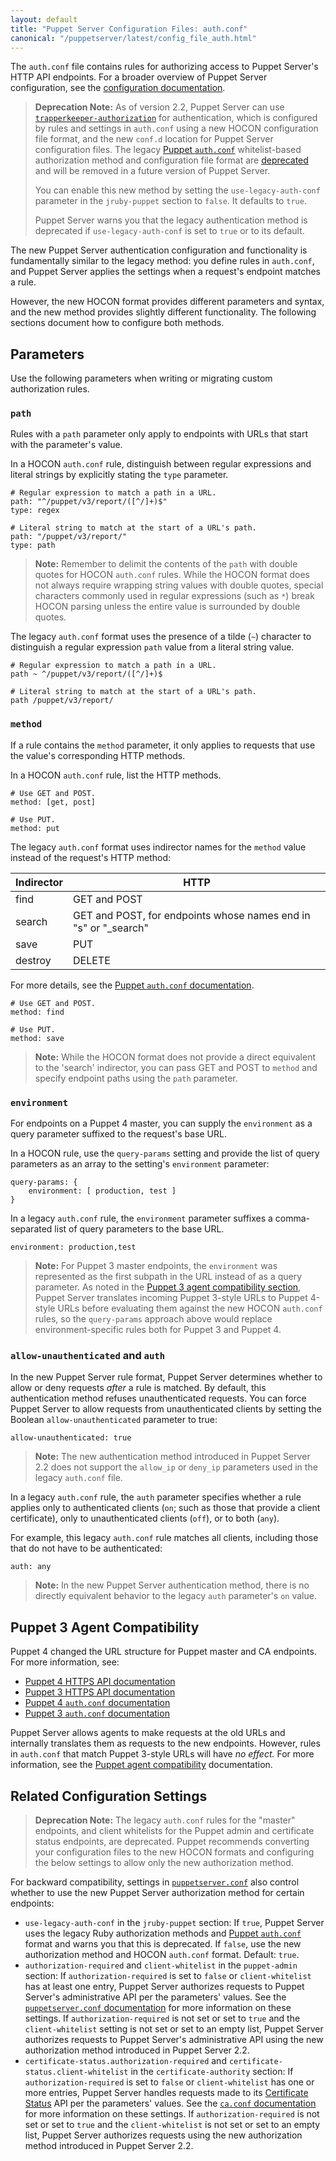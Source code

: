```yaml
---
layout: default
title: "Puppet Server Configuration Files: auth.conf"
canonical: "/puppetserver/latest/config_file_auth.html"
---
```


[`trapperkeeper-authorization`]: https://github.com/puppetlabs/trapperkeeper-authorization
[new `auth.conf`]: ./conf_file_auth.html
[Puppet `auth.conf`]: /puppet/latest/reference/config_file_auth.html
[deprecated]: ./deprecated_features.html
[`puppetserver.conf`]: ./conf_file_puppetserver.html

The `auth.conf` file contains rules for authorizing access to Puppet Server's HTTP API endpoints. For a broader overview of Puppet Server configuration, see the [configuration documentation](./configuration.html).

> **Deprecation Note:** As of version 2.2, Puppet Server can use [`trapperkeeper-authorization`][] for authentication, which is configured by rules and settings in `auth.conf` using a new HOCON configuration file format, and the new `conf.d` location for Puppet Server configuration files. The legacy [Puppet `auth.conf`][] whitelist-based authorization method and configuration file format are [deprecated][] and will be removed in a future version of Puppet Server.
>
> You can enable this new method by setting the `use-legacy-auth-conf` parameter in the `jruby-puppet` section to `false`. It defaults to `true`. 
>
> Puppet Server warns you that the legacy authentication method is deprecated if `use-legacy-auth-conf` is set to `true` or to its default.

The new Puppet Server authentication configuration and functionality is fundamentally similar to the legacy method: you define rules in `auth.conf`, and Puppet Server applies the settings when a request's endpoint matches a rule. 

However, the new HOCON format provides different parameters and syntax, and the new method provides slightly different functionality. The following sections document how to configure both methods.

## Parameters

Use the following parameters when writing or migrating custom authorization rules.

### `path`

Rules with a `path` parameter only apply to endpoints with URLs that start with the parameter's value.

In a HOCON `auth.conf` rule, distinguish between regular expressions and literal strings by explicitly stating the `type` parameter.

~~~
# Regular expression to match a path in a URL.
path: "^/puppet/v3/report/([^/]+)$"
type: regex

# Literal string to match at the start of a URL's path.
path: "/puppet/v3/report/"
type: path
~~~

> **Note:** Remember to delimit the contents of the `path` with double quotes for HOCON `auth.conf` rules. While the HOCON format does not always require wrapping string values with double quotes, special characters commonly used in regular expressions (such as `*`) break HOCON parsing unless the entire value is surrounded by double quotes.

The legacy `auth.conf` format uses the presence of a tilde (`~`) character to distinguish a regular expression `path` value from a literal string value.

~~~
# Regular expression to match a path in a URL.
path ~ ^/puppet/v3/report/([^/]+)$

# Literal string to match at the start of a URL's path.
path /puppet/v3/report/
~~~

### `method`

If a rule contains the `method` parameter, it only applies to requests that use the value's corresponding HTTP methods.

In a HOCON `auth.conf` rule, list the HTTP methods.

~~~
# Use GET and POST.
method: [get, post]

# Use PUT.
method: put
~~~

The legacy `auth.conf` format uses indirector names for the `method` value instead of the request's HTTP method:

Indirector | HTTP
-----------|------
find       | GET and POST
search     | GET and POST, for endpoints whose names end in "s" or "_search"
save       | PUT
destroy    | DELETE

For more details, see the [Puppet `auth.conf` documentation](/puppet/latest/reference/config_file_auth.html#method).

~~~
# Use GET and POST.
method: find

# Use PUT.
method: save
~~~

> **Note:** While the HOCON format does not provide a direct equivalent to the 'search' indirector, you can pass GET and POST to `method` and specify endpoint paths using the `path` parameter.

### `environment`

For endpoints on a Puppet 4 master, you can supply the `environment` as a query parameter suffixed to the request's base URL.

In a HOCON rule, use the `query-params` setting and provide the list of query parameters as an array to the setting's `environment` parameter:

~~~
query-params: {
    environment: [ production, test ]
}
~~~

In a legacy `auth.conf` rule, the `environment` parameter suffixes a comma-separated list of query parameters to the base URL.

~~~
environment: production,test
~~~

> **Note:** For Puppet 3 master endpoints, the `environment` was represented as the first subpath in the URL instead of as a query parameter. As noted in the [Puppet 3 agent compatibility section](#puppet-3-agent-compatibility), Puppet Server translates incoming Puppet 3-style URLs to Puppet 4-style URLs before evaluating them against the new HOCON `auth.conf` rules, so the `query-params` approach above would replace environment-specific rules both for Puppet 3 and Puppet 4.

### `allow-unauthenticated` and `auth`

In the new Puppet Server rule format, Puppet Server determines whether to allow or deny requests _after_ a rule is matched. By default, this authentication method refuses unauthenticated requests. You can force Puppet Server to allow requests from unauthenticated clients by setting the Boolean `allow-unauthenticated` parameter to true:

~~~
allow-unauthenticated: true
~~~

> **Note:** The new authentication method introduced in Puppet Server 2.2 does not support the `allow_ip` or `deny_ip` parameters used in the legacy `auth.conf` file.

In a legacy `auth.conf` rule, the `auth` parameter specifies whether a rule applies only to authenticated clients (`on`; such as those that provide a client certificate), only to unauthenticated clients (`off`), or to both (`any`).

For example, this legacy `auth.conf` rule matches all clients, including those that do not have to be authenticated:

~~~
auth: any
~~~

> **Note:** In the new Puppet Server authentication method, there is no directly equivalent behavior to the legacy `auth` parameter's `on` value.

## Puppet 3 Agent Compatibility

Puppet 4 changed the URL structure for Puppet master and CA endpoints. For more information, see:

* [Puppet 4 HTTPS API documentation](/puppet/latest/reference/http_api/http_api_index.html)
* [Puppet 3 HTTPS API documentation](/references/3.8.0/developer/file.http_api_index.html)
* [Puppet 4 `auth.conf` documentation](/puppet/latest/reference/config_file_auth.html)
* [Puppet 3 `auth.conf` documentation](/puppet/3.8/reference/config_file_auth.html)

Puppet Server allows agents to make requests at the old URLs and internally translates them as requests to the new endpoints. However, rules in `auth.conf` that match Puppet 3-style URLs will have _no effect._ For more information, see the [Puppet agent compatibility](./compatibility_with_puppet_agent.markdown) documentation.

## Related Configuration Settings

> **Deprecation Note:** The legacy `auth.conf` rules for the "master" endpoints, and client whitelists for the Puppet admin and certificate status endpoints, are deprecated. Puppet recommends converting your configuration files to the new HOCON formats and configuring the below settings to allow only the new authorization method.

For backward compatibility, settings in [`puppetserver.conf`][] also control whether to use the new Puppet Server authorization method for certain endpoints:

* `use-legacy-auth-conf` in the `jruby-puppet` section: If `true`, Puppet Server uses the legacy Ruby authorization methods and  [Puppet `auth.conf`][] format and warns you that this is deprecated. If `false`, use the new authorization method and HOCON `auth.conf` format. Default: `true`.
* `authorization-required` and `client-whitelist` in the `puppet-admin` section: If `authorization-required` is set to `false` or `client-whitelist` has at least one entry, Puppet Server authorizes requests to Puppet Server's administrative API per the parameters' values. See the [`puppetserver.conf` documentation][`puppetserver.conf`] for more information on these settings. If `authorization-required` is not set or set to `true` and the `client-whitelist` setting is not set or set to an empty list, Puppet Server authorizes requests to Puppet Server's administrative API using the new authorization method introduced in Puppet Server 2.2.
* `certificate-status.authorization-required` and `certificate-status.client-whitelist` in the `certificate-authority` section: If `authorization-required` is set to `false` or `client-whitelist` has one or more entries, Puppet Server handles requests made to its [Certificate Status](/puppet/latest/reference/http_api/http_certificate_status.html) API per the parameters' values. See the [`ca.conf` documentation](./config_file_ca.html) for more information on these settings. If `authorization-required` is not set or set to `true` and the `client-whitelist` is not set or set to an empty list, Puppet Server authorizes requests using the new authorization method introduced in Puppet Server 2.2.
